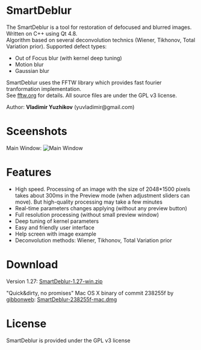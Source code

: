 SmartDeblur
===========

The SmartDeblur is a tool for restoration of defocused and blurred images.
<br/>Written on C++ using Qt 4.8.
<br/>Algorithm based on several deconvolution technics (Wiener, Tikhonov, Total Variation prior). Supported defect types:
<ul>
    <li>Out of Focus blur (with kernel deep tuning)</li>
    <li>Motion blur</li>
    <li>Gaussian blur</li>
</ul>
SmartDeblur uses the FFTW library which provides fast fourier tranformation implementation.
<br/>See <a href="http://fftw.org/">fftw.org</a> for details.
All source files are under the GPL v3 license.<br/>
<p>Author: <b>Vladimir Yuzhikov</b> (yuvladimir@gmail.com)

Sceenshots
==========
Main Window:
![Main Window](http://habrastorage.org/storage2/fb7/6ce/ee9/fb76ceee92de9cf664991fed9a54b0bc.png)

Features
========
<ul>
    <li>High speed. Processing of an image with the size of 2048*1500 pixels takes about 300ms in the Preview mode (when
        adjustment sliders can move). But high-quality processing may take a few minutes
    </li>
    <li>Real-time parameters changes applying (without any preview button)</li>
    <li>Full resolution processing (without small preview window)</li>
    <li>Deep tuning of kernel parameters</li>
    <li>Easy and friendly user interface</li>
    <li>Help screen with image example</li>
    <li>Deconvolution methods: Wiener, Tikhonov, Total Variation prior</li>
</ul>

Download
========
Version 1.27: 
[SmartDeblur-1.27-win.zip](https://github.com/downloads/Y-Vladimir/SmartDeblur/SmartDeblur-1.27-win.zip)

"Quick&dirty, no promises" Mac OS X binary of commit 238255f by [gibbonweb](https://github.com/gibbonweb/SmartDeblur):
[SmartDeblur-238255f-mac.dmg](https://github.com/downloads/gibbonweb/SmartDeblur/SmartDeblur-238255f-mac.dmg)

License
========
SmartDeblur is provided under the GPL v3 license
